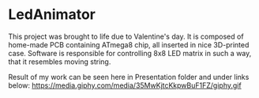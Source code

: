 # LedAnimator

This project was brought to life due to Valentine's day. It is composed of home-made PCB containing ATmega8 chip, all inserted in nice 3D-printed case. Software is responsible for controlling 8x8 LED matrix in such a way, that it resembles moving string.

Result of my work can be seen here in Presentation folder and under links below:
https://media.giphy.com/media/35MwKjtcKkpwBuF1FZ/giphy.gif

